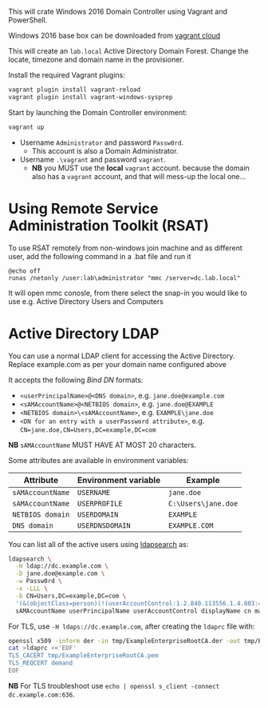 
This will crate Windows 2016 Domain Controller using Vagrant and PowerShell.

Windows 2016 base box can be downloaded from [vagrant cloud](https://app.vagrantup.com/jacqinthebox/boxes/windowsserver2016)

This will create an `lab.local` Active Directory Domain Forest. Change the locate, timezone and domain name in the provisioner.

Install the required Vagrant plugins:

```bash
vagrant plugin install vagrant-reload
vagrant plugin install vagrant-windows-sysprep
```

Start by launching the Domain Controller environment:

```bash
vagrant up
```

* Username `Administrator` and password `Passw0rd`.
  * This account is also a Domain Administrator.
* Username `.\vagrant` and password `vagrant`.
  * **NB** you MUST use the **local** `vagrant` account. because the domain also has a `vagrant` account, and that will mess-up the local one...

# Using Remote Service Administration Toolkit (RSAT)
To use RSAT remotely from non-windows join machine and as different user, add the following command in a .bat file and run it

```
@echo off
runas /netonly /user:lab\administrator "mmc /server=dc.lab.local"
```

It will open mmc conosle, from there select the snap-in you would like to use e.g. Active Directory Users and Computers

# Active Directory LDAP

You can use a normal LDAP client for accessing the Active Directory. Replace example.com as per your domain name configured above

It accepts the following _Bind DN_ formats:

* `<userPrincipalName>@<DNS domain>`, e.g. `jane.doe@example.com`
* `<sAMAccountName>@<NETBIOS domain>`, e.g. `jane.doe@EXAMPLE`
* `<NETBIOS domain>\<sAMAccountName>`, e.g. `EXAMPLE\jane.doe`
* `<DN for an entry with a userPassword attribute>`, e.g. `CN=jane.doe,CN=Users,DC=example,DC=com`

**NB** `sAMAccountName` MUST HAVE AT MOST 20 characters.

Some attributes are available in environment variables:

| Attribute        | Environment variable | Example             |
|------------------|----------------------|---------------------|
| `sAMAccountName` | `USERNAME`           | `jane.doe`          |
| `sAMAccountName` | `USERPROFILE`        | `C:\Users\jane.doe` |
| `NETBIOS domain` | `USERDOMAIN`         | `EXAMPLE`           |
| `DNS domain`     | `USERDNSDOMAIN`      | `EXAMPLE.COM`       |

You can list all of the active users using [ldapsearch](http://www.openldap.org/software/man.cgi?query=ldapsearch) as:

```bash
ldapsearch \
  -H ldap://dc.example.com \
  -D jane.doe@example.com \
  -w Passw0rd \
  -x -LLL \
  -b CN=Users,DC=example,DC=com \
  '(&(objectClass=person)(!(userAccountControl:1.2.840.113556.1.4.803:=2)))' \
  sAMAccountName userPrincipalName userAccountControl displayName cn mail
```

For TLS, use `-H ldaps://dc.example.com`, after creating the `ldaprc` file with:

```bash
openssl x509 -inform der -in tmp/ExampleEnterpriseRootCA.der -out tmp/ExampleEnterpriseRootCA.pem
cat >ldaprc <<'EOF'
TLS_CACERT tmp/ExampleEnterpriseRootCA.pem
TLS_REQCERT demand
EOF
```

**NB** For TLS troubleshoot use `echo | openssl s_client -connect dc.example.com:636`.
